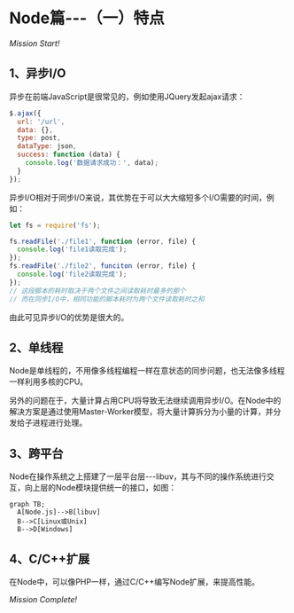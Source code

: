 # Node篇---（一）特点

*Mission Start!*

## 1、异步I/O
异步在前端JavaScript是很常见的，例如使用JQuery发起ajax请求：

```js
$.ajax({
  url: '/url',
  data: {},
  type: post,
  dataType: json,
  success: function (data) {
    console.log('数据请求成功：', data);
  }
});
```

异步I/O相对于同步I/O来说，其优势在于可以大大缩短多个I/O需要的时间，例如：

```js
let fs = require('fs');

fs.readFile('./file1', function (error, file) {
  console.log('file1读取完成');
});
fs.readFile('./file2', funciton (error, file) {
  console.log('file2读取完成');
});
// 这段脚本的耗时取决于两个文件之间读取耗时最多的那个
// 而在同步I/O中，相同功能的脚本耗时为两个文件读取耗时之和
```
由此可见异步I/O的优势是很大的。

## 2、单线程
Node是单线程的，不用像多线程编程一样在意状态的同步问题，也无法像多线程一样利用多核的CPU。   
   
另外的问题在于，大量计算占用CPU将导致无法继续调用异步I/O。在Node中的解决方案是通过使用Master-Worker模型，将大量计算拆分为小量的计算，并分发给子进程进行处理。

## 3、跨平台
Node在操作系统之上搭建了一层平台层---libuv，其与不同的操作系统进行交互，向上层的Node模块提供统一的接口，如图：

```mermaid
graph TB;
  A[Node.js]-->B[libuv]
  B-->C[Linux或Unix]
  B-->D[Windows]
```

## 4、C/C++扩展
在Node中，可以像PHP一样，通过C/C++编写Node扩展，来提高性能。

*Mission Complete!*